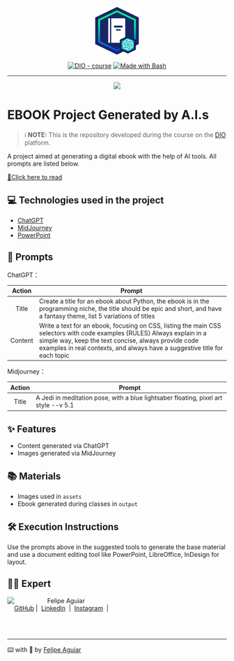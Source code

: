<p align="center">
    <img width="100" src=".github/assets/banner.png">
</p>

<p align="center">
<a href="https://dio.me/"><img src="https://img.shields.io/badge/DIO-Course-28DA77?logo=youtube" alt="DIO - course"></a>
<a href="https://www.gnu.org/software/bash/" title="Go to Bash homepage"><img src="https://img.shields.io/badge/Prompt-Project-blue?logo=gnu-bash&amp;logoColor=white" alt="Made with Bash"></a></p>

-------

<p align="center">
<img 
    src="./assets/cover.png"
    width="400"  
/>
</p>

# EBOOK Project Generated by A.I.s

 > ℹ️ **NOTE:** This is the repository developed during the course on the [DIO](https://dio.me) platform.

A project aimed at generating a digital ebook with the help of AI tools. All prompts are listed below.

<a href="https://github.com/Alicrita/project-ebook-with-ai/blob/main/output/Python-Mage.pdf" title="View PDF now"> 📕Click here to read</a>

## 💻 Technologies used in the project

- [ChatGPT](https://chat.openai.com/) 
- [MidJourney](https://www.midjourney.com/app/)
- [PowerPoint](https://www.microsoft.com/en/microsoft-365/powerpoint)

## 🧠 Prompts

ChatGPT：

|   Action   | Prompt                                                                                                                                                                                                                                                                         |
| :--------: | ------------------------------------------------------------------------------------------------------------------------------------------------------------------------------------------------------------------------------------------------------------------------------ |
|   Title    | Create a title for an ebook about Python, the ebook is in the programming niche, the title should be epic and short, and have a fantasy theme, list 5 variations of titles                                                               |
|  Content   | Write a text for an ebook, focusing on CSS, listing the main CSS selectors with code examples {RULES} Always explain in a simple way, keep the text concise, always provide code examples in real contexts, and always have a suggestive title for each topic |

Midjourney：

|  Action  | Prompt                                                                                 |
| :------: | -------------------------------------------------------------------------------------- |
|  Title   | A Jedi in meditation pose, with a blue lightsaber floating, pixel art style --v 5.1    |

## ✨ Features

- Content generated via ChatGPT
- Images generated via MidJourney

## 📚 Materials

- Images used in `assets`
- Ebook generated during classes in `output`

## 🛠️ Execution Instructions

Use the prompts above in the suggested tools to generate the base material and use a document editing tool like PowerPoint, LibreOffice, InDesign for layout.

## 👨‍💻 Expert

<p>
    <img 
      align=left 
      margin=10 
      width=80 
      src="https://avatars.githubusercontent.com/u/37452836?v=4"
    />
    <p>&nbsp&nbsp&nbspFelipe Aguiar<br>
    &nbsp&nbsp&nbsp
    <a href="https://github.com/felipeAguiarCode">
    GitHub</a>&nbsp;|&nbsp;
    <a href="www.linkedin.com/in/felipe-exe">LinkedIn</a>
&nbsp;|&nbsp;
    <a href="https://www.instagram.com/felipeaguiar.exe/">
    Instagram</a>
&nbsp;|&nbsp;</p>
</p>
<br/><br/>
<p>

---

⌨️ with 💜 by [Felipe Aguiar](https://github.com/felipeAguiarCode)
